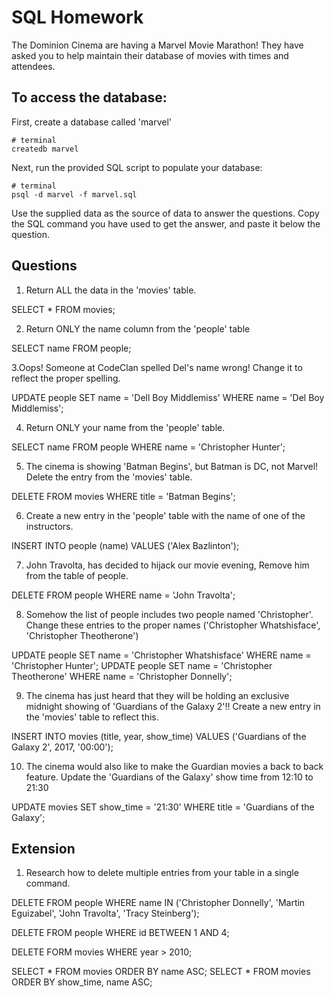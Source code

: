 # SQL Homework

The Dominion Cinema are having a Marvel Movie Marathon! They have asked you to help maintain their database of movies with times and attendees.

## To access the database:

First, create a database called 'marvel'

```
# terminal
createdb marvel
```

Next, run the provided SQL script to populate your database:

```
# terminal
psql -d marvel -f marvel.sql
```

Use the supplied data as the source of data to answer the questions.  Copy the SQL command you have used to get the answer, and paste it below the question.

## Questions

1. Return ALL the data in the 'movies' table.

SELECT *  FROM movies;


2. Return ONLY the name column from the 'people' table

SELECT name FROM people;

3.Oops! Someone at CodeClan spelled Del's name wrong! Change it to reflect the proper spelling.

UPDATE people SET name = 'Dell Boy Middlemiss' WHERE name = 'Del Boy Middlemiss';

4. Return ONLY your name from the 'people' table.

SELECT name FROM people WHERE name = 'Christopher Hunter';


5. The cinema is showing 'Batman Begins', but Batman is DC, not Marvel! Delete the entry from the 'movies' table.

DELETE FROM movies WHERE title = 'Batman Begins';


6. Create a new entry in the 'people' table with the name of one of the instructors.

INSERT INTO people (name) VALUES ('Alex Bazlinton');

7. John Travolta, has decided to hijack our movie evening, Remove him from the table of people.

DELETE FROM people WHERE name = 'John Travolta';

8. Somehow the list of people includes two people named 'Christopher'. Change these entries to the proper names ('Christopher Whatshisface', 'Christopher Theotherone')

UPDATE people SET name = 'Christopher Whatshisface' WHERE name = 'Christopher Hunter';
UPDATE people SET name = 'Christopher Theotherone' WHERE name = 'Christopher Donnelly';

9. The cinema has just heard that they will be holding an exclusive midnight showing of 'Guardians of the Galaxy 2'!! Create a new entry in the 'movies' table to reflect this.

INSERT INTO movies (title, year, show_time) VALUES ('Guardians of the Galaxy 2', 2017, '00:00');


10. The cinema would also like to make the Guardian movies a back to back feature. Update the 'Guardians of the Galaxy' show time from 12:10 to 21:30

UPDATE movies SET show_time = '21:30' WHERE title = 'Guardians of the Galaxy';


## Extension

1. Research how to delete multiple entries from your table in a single command.

DELETE FROM people WHERE name IN ('Christopher Donnelly', 'Martin Eguizabel', 'John Travolta', 'Tracy Steinberg');

DELETE FROM people WHERE id BETWEEN 1 AND 4; 

DELETE FORM movies WHERE year > 2010;

SELECT * FROM movies ORDER BY name ASC;
SELECT * FROM movies ORDER BY show_time, name ASC;